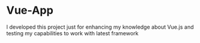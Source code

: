 # Vue-App
I developed this project just for enhancing my knowledge about Vue.js and testing my capabilities to work with latest framework
